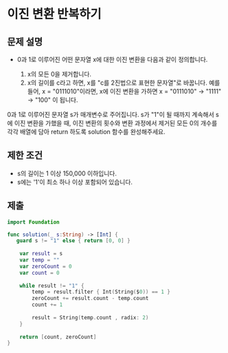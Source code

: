 # 이진 변환 반복하기

## 문제 설명
- 0과 1로 이루어진 어떤 문자열 x에 대한 이진 변환을 다음과 같이 정의합니다.

    1. x의 모든 0을 제거합니다.
    2. x의 길이를 c라고 하면, x를 "c를 2진법으로 표현한 문자열"로 바꿉니다.
예를 들어, x = "0111010"이라면, x에 이진 변환을 가하면 x = "0111010" -> "1111" -> "100" 이 됩니다.

0과 1로 이루어진 문자열 s가 매개변수로 주어집니다. s가 "1"이 될 때까지 계속해서 s에 이진 변환을 가했을 때, 이진 변환의 횟수와 변환 과정에서 제거된 모든 0의 개수를 각각 배열에 담아 return 하도록 solution 함수를 완성해주세요.


## 제한 조건
- s의 길이는 1 이상 150,000 이하입니다.
- s에는 '1'이 최소 하나 이상 포함되어 있습니다.

## 제출
```swift
import Foundation

func solution(_ s:String) -> [Int] {
   guard s != "1" else { return [0, 0] }
    
    var result = s
    var temp = ""
    var zeroCount = 0
    var count = 0
    
    while result != "1" {
        temp = result.filter { Int(String($0)) == 1 }
        zeroCount += result.count - temp.count
        count += 1
        
        result = String(temp.count , radix: 2)
    }
    
    return [count, zeroCount]
}
```
